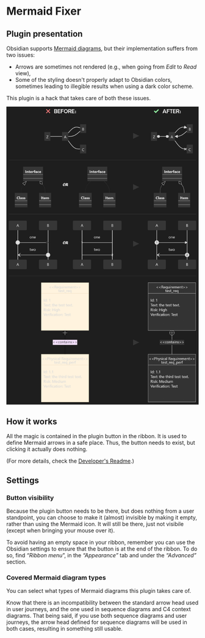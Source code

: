 # Mermaid Fixer

## Plugin presentation

Obsidian supports [Mermaid diagrams](https://mermaid.js.org/intro/), but their implementation suffers from two issues:
- Arrows are sometimes not rendered (e.g., when going from *Edit* to *Read* view),
- Some of the styling doesn't properly adapt to Obsidian colors, sometimes leading to illegible results when using a dark color scheme.

This plugin is a hack that takes care of both these issues.

![Before/After for a flowchart, a class diagram, a sequence diagram and a requirement diagram](./readme_assets/before-after.png)

## How it works

All the magic is contained in the plugin button in the ribbon. It is used to define Mermaid arrows in a safe place.
Thus, the button needs to exist, but clicking it actually does nothing.

(For more details, check the [Developer's Readme](src/README.md).)

## Settings

### Button visibility

Because the plugin button needs to be there, but does nothing from a user standpoint, you can choose to make it (almost) invisible by making it empty, rather than using the Mermaid icon. It will still be there, just not visibile (except when bringing your mouse over it).

To avoid having an empty space in your ribbon, remember you can use the Obsidian settings to ensure that the button is at the end of the ribbon. To do so, find *“Ribbon menu*”, in the *“Appearance”* tab and under the *“Advanced”* section.

### Covered Mermaid diagram types

You can select what types of Mermaid diagrams this plugin takes care of.

Know that there is an incompatibility between the standard arrow head used in user journeys, and the one used in sequence diagrams and C4 context diagrams. That being said, if you use both sequence diagrams and user journeys, the arrow head defined for sequence diagrams will be used in both cases, resulting in something still usable.
